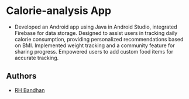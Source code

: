 # Calorie-analysis App

- Developed an Android app using Java in Android Studio, integrated Firebase for data storage. Designed to assist users in tracking daily calorie consumption, providing personalized recommendations based on BMI. Implemented weight tracking and a community feature for sharing progress. Empowered users to add custom food items for accurate tracking.

## Authors

- [RH Bandhan](https://github.com/BANDHAN52)
